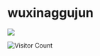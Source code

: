 # wuxinaggujun

![](https://github-readme-stats.vercel.app/api?username=wuxianggujun&show_icons=true&theme=transparent)

![Visitor Count](https://profile-counter.glitch.me/wuxianggujun/count.svg)

